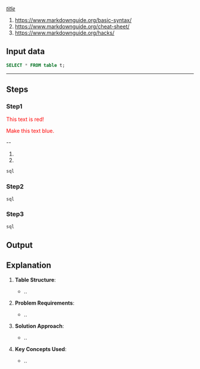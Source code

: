 *[title](url)*

1. https://www.markdownguide.org/basic-syntax/
2. https://www.markdownguide.org/cheat-sheet/
3. https://www.markdownguide.org/hacks/



## Input data
```sql
SELECT * FROM table t;
```

---
## Steps

### Step1

<font color="red">This text is red!</font>
<p style="color:red">Make this text blue.</p>

--
	<ol>
		<li>*</li>
		<li>*</li>
	</ol>

```sql
sql
```

### Step2

```sql
sql
```

### Step3 

```sql
sql
```

## Output


## Explanation

1. **Table Structure**:
   - ..

2. **Problem Requirements**:
   - ..

3. **Solution Approach**:
   - ..

4. **Key Concepts Used**:
   - ..